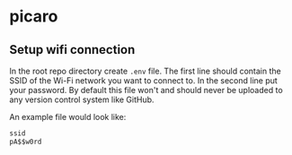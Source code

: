 # picaro

## Setup wifi connection
In the root repo directory create `.env` file. The first line should contain the SSID of the Wi-Fi network you want to connect to. In the second line put your password. By default this file won't and should never be uploaded to any version control system like GitHub.

An example file would look like:
```txt
ssid
pA$$w0rd
```